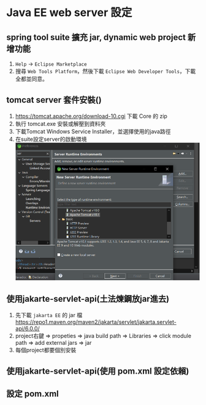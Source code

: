 # Java EE web server 設定


## spring tool suite 擴充 jar, dynamic web project 新增功能
1. `Help` -> `Eclipse Marketplace`
2. 搜尋 `Web Tools Platform`，然後下載 `Eclipse Web Developer Tools`，下載全都並同意。

## tomcat server 套件安裝()
1. https://tomcat.apache.org/download-10.cgi 下載 Core 的 zip
2. 執行 tomcat.exe 安裝或解壓到資料夾
3. 下載Tomcat Windows Service Installer，並選擇使用的java路徑 
4. 在suite設定server的啟動環境![alt text](<../teacher_save/螢幕擷取畫面 2024-09-21 143654.png>)


## 使用jakarte-servlet-api(土法煉鋼放jar進去)
1. 先下載 `jakarta EE` 的 jar 檔 https://repo1.maven.org/maven2/jakarta/servlet/jakarta.servlet-api/6.0.0/
2. project右鍵 => propeties => java build path => Libraries => click module path => add external jars => jar
3. 每個project都要個別安裝


## 使用jakarte-servlet-api(使用 pom.xml 設定依賴)

## 設定 pom.xml
